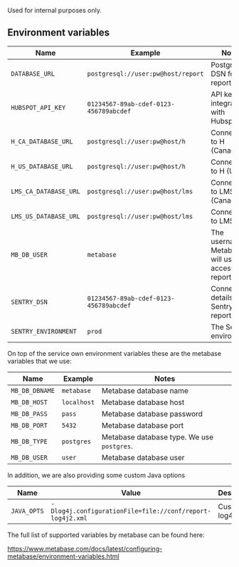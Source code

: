 Used for internal purposes only.

## Environment variables

| Name                  | Example                                | Notes                                                  |
|-----------------------|----------------------------------------|--------------------------------------------------------|
| `DATABASE_URL`        | `postgresql://user:pw@host/report`     | Postgres DSN for the report DB                         |
| `HUBSPOT_API_KEY`     | `01234567-89ab-cdef-0123-456789abcdef` | API key for integration with Hubspot                   |
| `H_CA_DATABASE_URL`   | `postgresql://user:pw@host/h`          | Connection to H (Canada)                               |
| `H_US_DATABASE_URL`   | `postgresql://user:pw@host/h`          | Connection to H (US)                                   |
| `LMS_CA_DATABASE_URL` | `postgresql://user:pw@host/lms`        | Connection to LMS (Canada)                             |
| `LMS_US_DATABASE_URL` | `postgresql://user:pw@host/lms`        | Connection to LMS (US)                                 |
| `MB_DB_USER`          | `metabase`                             | The username Metabase will use to access the report DB |
| `SENTRY_DSN`          | `01234567-89ab-cdef-0123-456789abcdef` | Connection details for Sentry error reporting          |
| `SENTRY_ENVIRONMENT`  | `prod`                                 | The Sentry environment                                 |

On top of the service own environment variables these are the metabase variables that we use:

| Name           | Example     | Notes                                      |
|----------------|-------------|--------------------------------------------|
| `MB_DB_DBNAME` | `metabase`  | Metabase database name                     |
| `MB_DB_HOST`   | `localhost` | Metabase database host                     |
| `MB_DB_PASS`   | `pass`      | Metabase database password                 |
| `MB_DB_PORT`   | `5432`      | Metabase database port                     |
| `MB_DB_TYPE`   | `postgres`  | Metabase database type. We use `postgres`. |
| `MB_DB_USER`   | `user`      | Metabase database user                     |

In addition, we are also providing some custom Java options

| Name        | Value                                                     | Description         |
|-------------|-----------------------------------------------------------|---------------------|
| `JAVA_OPTS` | `-Dlog4j.configurationFile=file://conf/report-log4j2.xml` | Custom log4j config |

The full list of supported variables by metabase can be found here:

https://www.metabase.com/docs/latest/configuring-metabase/environment-variables.html
